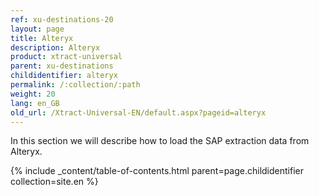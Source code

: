 ```yaml
---
ref: xu-destinations-20
layout: page
title: Alteryx
description: Alteryx
product: xtract-universal
parent: xu-destinations
childidentifier: alteryx
permalink: /:collection/:path
weight: 20
lang: en_GB
old_url: /Xtract-Universal-EN/default.aspx?pageid=alteryx
---
```


In this section we will describe how to load the SAP extraction data from Alteryx.

{% include _content/table-of-contents.html parent=page.childidentifier collection=site.en %}